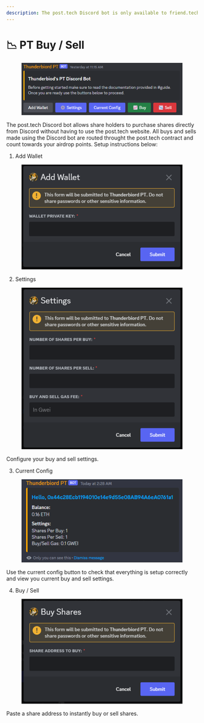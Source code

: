 ```yaml
---
description: The post.tech Discord bot is only available to friend.tech share holders.
---
```


# 📉 PT Buy / Sell

<figure><img src="../.gitbook/assets/image (43).png" alt=""><figcaption></figcaption></figure>

The post.tech Discord bot allows share holders to purchase shares directly from Discord without having to use the post.tech website. All buys and sells made using the Discord bot are routed throught the post.tech contract and count towards your airdrop points. Setup instructions below:

1. Add Wallet

<figure><img src="../.gitbook/assets/image (44).png" alt=""><figcaption></figcaption></figure>

2. Settings

<figure><img src="../.gitbook/assets/image (45).png" alt=""><figcaption></figcaption></figure>

Configure your buy and sell settings.

3. Current Config

<figure><img src="../.gitbook/assets/image (46).png" alt=""><figcaption></figcaption></figure>

Use the current config button to check that everything is setup correctly and view you current buy and sell settings.

4. Buy / Sell

<figure><img src="../.gitbook/assets/image (47).png" alt=""><figcaption></figcaption></figure>

Paste a share address to instantly buy or sell shares.
